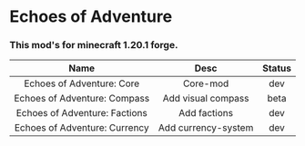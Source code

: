 # Echoes of Adventure

### This mod's for minecraft 1.20.1 forge.

| Name | Desc | Status |
| :-: | :-: | :-: |
| Echoes of Adventure: Core | Core-mod | dev |
| Echoes of Adventure: Compass | Add visual compass | beta |
| Echoes of Adventure: Factions | Add factions | dev |
| Echoes of Adventure: Currency | Add currency-system | dev |
